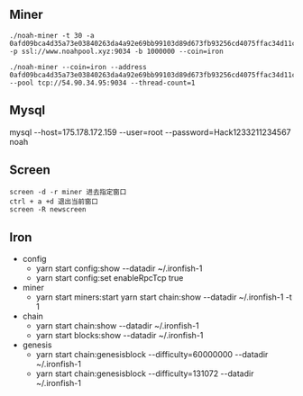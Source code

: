 ## Miner
```
./noah-miner -t 30 -a 0afd09bca4d35a73e03840263da4a92e69bb99103d89d673fb93256cd4075ffac34d11c6a1872947c9138a -p ssl://www.noahpool.xyz:9034 -b 1000000 --coin=iron

./noah-miner --coin=iron --address 0afd09bca4d35a73e03840263da4a92e69bb99103d89d673fb93256cd4075ffac34d11c6a1872947c9138a --pool tcp://54.90.34.95:9034 --thread-count=1

```

## Mysql
mysql --host=175.178.172.159 --user=root --password=Hack1233211234567 noah

## Screen
```
screen -d -r miner 进去指定窗口
ctrl + a +d 退出当前窗口
screen -R newscreen
```

## Iron
- config
    - yarn start config:show --datadir ~/.ironfish-1
    - yarn start config:set enableRpcTcp true
- miner
    - yarn start miners:start yarn start chain:show --datadir ~/.ironfish-1 -t 1
- chain
    - yarn start chain:show --datadir ~/.ironfish-1
    - yarn start blocks:show --datadir ~/.ironfish-1 <HASH>
- genesis
    - yarn start  chain:genesisblock --difficulty=60000000 --datadir ~/.ironfish-1 
    - yarn start  chain:genesisblock --difficulty=131072 --datadir ~/.ironfish-1 